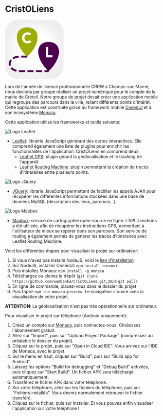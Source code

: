 # CristOLiens

![Logo CristOLiens](https://github.com/wanbanka/CristOLiens/blob/master/res/android/icon/xxxhdpi.png?raw=true)

Lors de l'année de licence professionnelle CRRW à Champs-sur-Marne, nous devions par groupe réaliser un projet numérique pour le compte de la mairie de Créteil. Notre groupe de projet devait créer une application mobile qui regroupe des parcours dans la ville, reliant différents points d'intérêt. Cette application est construite grâce au framework mobile [OnsenUI](https://onsen.io/) et à son écosystème [Monaca](https://monaca.io/). 

Cette application utilise les frameworks et outils suivants: 

![Logo Leaflet](https://leafletjs.com/docs/images/logo.png) 

* [Leaflet](https://leafletjs.com/): librairie JavaScript générant des cartes interactives. Elle comprend également une liste de plugins pour enrichir les fonctionnalités de l'application. CristOLiens en comprend deux: 
    * [Leaflet GPS](https://www.npmjs.com/package/leaflet-gps): plugin gérant la géolocalisation et le tracking de l'appareil. 
    * [Leaflet Routing Machine](https://www.liedman.net/leaflet-routing-machine/): plugin permettant la création de tracés d'itinéraires entre plusieurs points. 

![Logo JQuery](https://upload.wikimedia.org/wikipedia/fr/thumb/b/b3/Jquery-logo.png/330px-Jquery-logo.png)

* [JQuery](https://jquery.com/): librarie JavaScript permettant de faciliter les appels AJAX pour récupérer les différentes informations stockées dans une base de données MySQL (description des lieux, parcours...).

![Logo Mapbox](https://miro.medium.com/max/2083/0*ok6yuDnTx4o2PSFx.png)

* [Mapbox](https://www.mapbox.com/): service de cartographie open-source en ligne. L'API Directions a été utilisée, afin de récupérer les instructions GPS, permettant à l'utilisateur de mieux se repérer dans son parcours. Son service de routing a également permis de générer les tracés d'itinéraires avec Leaflet Routing Machine.

Voici les différentes étapes pour visualiser le projet sur ordinateur: 


1. Si vous n'avez pas installé NodeJS, voici le [lien d'installation](https://nodejs.org/en/)
2. Sur NodeJS, installez OnsenUI: `npm install onsenui`. 
3. Puis installez Monaca: `npm install -g monaca`
4. Téléchargez ou clonez le dépôt (`git clone https://github.com/wanbanka/CristOLiens.git`, puis `git pull`)
5. En ligne de commande, placez-vous dans le dossier du projet
6. Puis tapez `npm run monaca:preview`. Le navigateur s'ouvre avec la visualisation de votre projet. 

**ATTENTION**: La géolocalisation n'est pas très opérationnelle sur ordinateur. 

Pour visualiser le projet sur téléphone (Android uniquement): 

1. Créez un compte sur [Monaca](https://monaca.io), puis connectez-vous. Choisissez l'abonnement gratuit.
2. Allez sur "Import", puis sur "Upload Project Package" (compressez au préalable le dossier du projet).
3. Cliquez sur le projet, puis sur "Open in Cloud IDE". Vous arrivez sur l'IDE de Monaca, avec le projet.
4. Sur le menu en haut, cliquez sur "Build", puis sur "Build app for Android". 
5. Laissez les options "Build for debugging" et "Debug Build" activées, puis cliquez sur "Start Build". Un fichier APK sera téléchargé automatiquement.
6. Transférez le fichier APK dans votre téléphone.
7. Sur votre téléphone, allez sur les fichiers du téléphone, puis sur "Fichiers installés". Vous devrez normalement retrouver le fichier transféré. 
8. Cliquez sur le fichier, puis sur Installer. Et vous pouvez enfin visualiser l'application sur votre téléphone !
